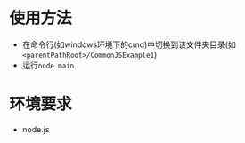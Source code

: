 # 使用方法
- 在命令行(如windows环境下的cmd)中切换到该文件夹目录(如`<parentPathRoot>/CommonJSExample1`)
- 运行`node main`
# 环境要求
- node.js
